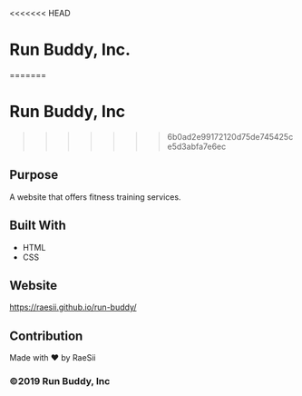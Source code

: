 <<<<<<< HEAD
# Run Buddy, Inc.
=======
# Run Buddy, Inc
>>>>>>> 6b0ad2e99172120d75de745425ce5d3abfa7e6ec

## Purpose
A website that offers fitness training services.

## Built With
* HTML
* CSS

## Website
https://raesii.github.io/run-buddy/

## Contribution
Made with ❤️ by RaeSii

### ©️2019 Run Buddy, Inc 
